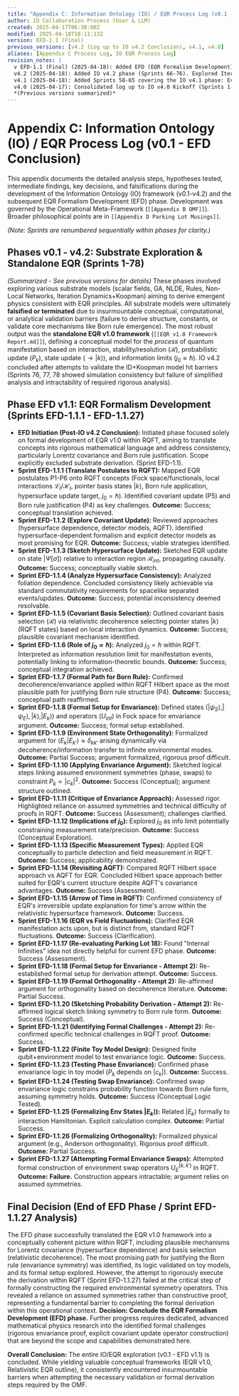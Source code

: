 ```yaml
---
title: "Appendix C: Information Ontology (IO) / EQR Process Log (v0.1 - EFD Conclusion)"
author: IO Collaboration Process (User & LLM)
created: 2025-04-17T06:30:00Z
modified: 2025-04-18T10:11:13Z
version: EFD-1.1 (Final)
previous_versions: [v4.2 (Log up to IO v4.2 Conclusion), v4.1, v4.0]
aliases: [Appendix C Process Log, IO EQR Process Log]
revision_notes: |
  v EFD-1.1 (Final) (2025-04-18): Added EFD (EQR Formalism Development) phase (Sprints EFD-1.1.1 to EFD-1.1.27). Focused on translating EQR v1.0 into RQFT. Addressed states, interactions, covariant update (via hypersurfaces), covariant basis selection (via decoherence), role of j0=hbar conceptually. Attempted formal Born rule derivation via envariance: setup formalized, logic tested on toy models, but rigorous derivation in RQFT failed due to inability to formally construct required envariance swap operators (EFD-1.1.27). Documented decision to conclude EFD phase and the overall IO/EQR exploration line due to this formal validation barrier. Regenerated full log text.
  v4.2 (2025-04-18): Added IO v4.2 phase (Sprints 66-76). Explored Iteration Dynamics + Koopman Operators as a potential EQR substrate. Developed conceptual model. Designed and attempted execution of toy model validation. Encountered analytical/computational barrier for required Koopman analysis. Concluded IO v4.2 phase.
  v4.1 (2025-04-18): Added Sprints 58-65 covering the IO v4.1 phase: Evaluation of future directions, selection of EQR as standalone theory, definition of EQR v1.0 framework, analysis, refinement, critical assessment, and consolidation into EQR v1.0 Framework Report. Concluded IO v4.1 phase.
  v4.0 (2025-04-17): Consolidated log up to IO v4.0 Kickoff (Sprints 1-57). Covered initial explorations, GA, NLDE, Rule-Based Systems, Non-Local Networks. Documented termination of IO v4.0.
  *(Previous versions summarized)*
---
```


# Appendix C: Information Ontology (IO) / EQR Process Log (v0.1 - EFD Conclusion)

This appendix documents the detailed analysis steps, hypotheses tested, intermediate findings, key decisions, and falsifications during the development of the Information Ontology (IO) framework (v0.1-v4.2) and the subsequent EQR Formalism Development (EFD) phase. Development was governed by the Operational Meta-Framework (`[[Appendix B OMF]]`). Broader philosophical points are in `[[Appendix D Parking Lot Musings]]`.

*(Note: Sprints are renumbered sequentially within phases for clarity.)*

## Phases v0.1 - v4.2: Substrate Exploration & Standalone EQR (Sprints 1-78)

*(Summarized - See previous versions for details)*
These phases involved exploring various substrate models (scalar fields, GA, NLDE, Rules, Non-Local Networks, Iteration Dynamics+Koopman) aiming to derive emergent physics consistent with EQR principles. All substrate models were ultimately **falsified or terminated** due to insurmountable conceptual, computational, or analytical validation barriers (failure to derive structure, constants, or validate core mechanisms like Born rule emergence). The most robust output was the **standalone EQR v1.0 framework** (`[[EQR v1.0 Framework Report.md]]`), defining a conceptual model for the *process* of quantum manifestation based on interaction, stability/resolution ($\mathcal{R}$), probabilistic update ($P_k$), state update ($\rightarrow |k\rangle$), and information limits ($j_0 \approx \hbar$). IO v4.2 concluded after attempts to validate the ID+Koopman model hit barriers (Sprints 76, 77, 78 showed simulation consistency but failure of simplified analysis and intractability of required rigorous analysis).

## Phase EFD v1.1: EQR Formalism Development (Sprints EFD-1.1.1 - EFD-1.1.27)

*   **EFD Initiation (Post-IO v4.2 Conclusion):** Initiated phase focused solely on formal development of EQR v1.0 within RQFT, aiming to translate concepts into rigorous mathematical language and address consistency, particularly Lorentz covariance and Born rule justification. Scope explicitly excluded substrate derivation. (Sprint EFD-1.1).
*   **Sprint EFD-1.1.1 (Translate Postulates to RQFT):** Mapped EQR postulates P1-P6 onto RQFT concepts (Fock space/functionals, local interactions $\mathcal{L}_I/\mathcal{H}_I$, pointer basis states $|k\rangle$, Born rule application, hypersurface update target, $j_0=\hbar$). Identified covariant update (P5) and Born rule justification (P4) as key challenges. **Outcome:** Success; conceptual translation achieved.
*   **Sprint EFD-1.1.2 (Explore Covariant Update):** Reviewed approaches (hypersurface dependence, detector models, AQFT). Identified hypersurface-dependent formalism and explicit detector models as most promising for EQR. **Outcome:** Success; viable strategies identified.
*   **Sprint EFD-1.1.3 (Sketch Hypersurface Update):** Sketched EQR update on state $|\Psi[\sigma]\rangle$ relative to interaction region $\mathcal{R}_{int}$, propagating causally. **Outcome:** Success; conceptually viable sketch.
*   **Sprint EFD-1.1.4 (Analyze Hypersurface Consistency):** Analyzed foliation dependence. Concluded consistency likely achievable via standard commutativity requirements for spacelike separated events/updates. **Outcome:** Success; potential inconsistency deemed resolvable.
*   **Sprint EFD-1.1.5 (Covariant Basis Selection):** Outlined covariant basis selection ($\mathcal{R}$) via relativistic decoherence selecting pointer states $|k\rangle$ (RQFT states) based on local interaction dynamics. **Outcome:** Success; plausible covariant mechanism identified.
*   **Sprint EFD-1.1.6 (Role of $j_0 \approx \hbar$):** Analyzed $j_0=\hbar$ within RQFT. Interpreted as information resolution limit for manifestation events, potentially linking to information-theoretic bounds. **Outcome:** Success; conceptual integration achieved.
*   **Sprint EFD-1.1.7 (Formal Path for Born Rule):** Confirmed decoherence/envariance applied within RQFT Hilbert space as the most plausible path for justifying Born rule structure (P4). **Outcome:** Success; conceptual path reaffirmed.
*   **Sprint EFD-1.1.8 (Formal Setup for Envariance):** Defined states ($|\psi_S\rangle, |\psi_E\rangle, |k\rangle, |E_k\rangle$) and operators ($U_{int}$) in Fock space for envariance argument. **Outcome:** Success; formal setup established.
*   **Sprint EFD-1.1.9 (Environment State Orthogonality):** Formalized argument for $\langle E_k | E_{k'}\rangle \approx \delta_{kk'}$ arising dynamically via decoherence/information transfer to infinite environmental modes. **Outcome:** Partial Success; argument formalized, rigorous proof difficult.
*   **Sprint EFD-1.1.10 (Applying Envariance Argument):** Sketched logical steps linking assumed environment symmetries (phase, swaps) to constraint $P_k \propto |c_k|^2$. **Outcome:** Success (Conceptual); argument structure outlined.
*   **Sprint EFD-1.1.11 (Critique of Envariance Approach):** Assessed rigor. Highlighted reliance on assumed symmetries and technical difficulty of proofs in RQFT. **Outcome:** Success (Assessment); challenges clarified.
*   **Sprint EFD-1.1.12 (Implications of $j_0$):** Explored $j_0$ as info limit potentially constraining measurement rate/precision. **Outcome:** Success (Conceptual Exploration).
*   **Sprint EFD-1.1.13 (Specific Measurement Types):** Applied EQR conceptually to particle detection and field measurement in RQFT. **Outcome:** Success; applicability demonstrated.
*   **Sprint EFD-1.1.14 (Revisiting AQFT):** Compared RQFT Hilbert space approach vs AQFT for EQR. Concluded Hilbert space approach better suited for EQR's current structure despite AQFT's covariance advantages. **Outcome:** Success (Assessment).
*   **Sprint EFD-1.1.15 (Arrow of Time in RQFT):** Confirmed consistency of EQR's irreversible update explanation for time's arrow within the relativistic hypersurface framework. **Outcome:** Success.
*   **Sprint EFD-1.1.16 (EQR vs Field Fluctuations):** Clarified EQR manifestation acts upon, but is distinct from, standard RQFT fluctuations. **Outcome:** Success (Clarification).
*   **Sprint EFD-1.1.17 (Re-evaluating Parking Lot 18):** Found "Internal Infinities" idea not directly helpful for current EFD phase. **Outcome:** Success (Assessment).
*   **Sprint EFD-1.1.18 (Formal Setup for Envariance - Attempt 2):** Re-established formal setup for derivation attempt. **Outcome:** Success.
*   **Sprint EFD-1.1.19 (Formal Orthogonality - Attempt 2):** Re-affirmed argument for orthogonality based on decoherence literature. **Outcome:** Partial Success.
*   **Sprint EFD-1.1.20 (Sketching Probability Derivation - Attempt 2):** Re-affirmed logical sketch linking symmetry to Born rule form. **Outcome:** Success (Conceptual).
*   **Sprint EFD-1.1.21 (Identifying Formal Challenges - Attempt 2):** Re-confirmed specific technical challenges in RQFT proof. **Outcome:** Success.
*   **Sprint EFD-1.1.22 (Finite Toy Model Design):** Designed finite qubit+environment model to test envariance logic. **Outcome:** Success.
*   **Sprint EFD-1.1.23 (Testing Phase Envariance):** Confirmed phase envariance logic in toy model ($P_k$ depends on $|c_k|$). **Outcome:** Success.
*   **Sprint EFD-1.1.24 (Testing Swap Envariance):** Confirmed swap envariance logic constrains probability function towards Born rule form, assuming symmetry holds. **Outcome:** Success (Conceptual Logic Tested).
*   **Sprint EFD-1.1.25 (Formalizing Env States $|E_k\rangle$):** Related $|E_k\rangle$ formally to interaction Hamiltonian. Explicit calculation complex. **Outcome:** Partial Success.
*   **Sprint EFD-1.1.26 (Formalizing Orthogonality):** Formalized physical argument (e.g., Anderson orthogonality). Rigorous proof difficult. **Outcome:** Partial Success.
*   **Sprint EFD-1.1.27 (Attempting Formal Envariance Swaps):** Attempted formal construction of environment swap operators $U_E^{(k, k')}$ in RQFT. **Outcome:** **Failure.** Construction appears intractable; argument relies on assumed symmetries.

## Final Decision (End of EFD Phase / Sprint EFD-1.1.27 Analysis)

The EFD phase successfully translated the EQR v1.0 framework into a conceptually coherent picture within RQFT, including plausible mechanisms for Lorentz covariance (hypersurface dependence) and basis selection (relativistic decoherence). The most promising path for justifying the Born rule (envariance symmetry) was identified, its logic validated on toy models, and its formal setup explored. However, the attempt to rigorously execute the derivation within RQFT (Sprint EFD-1.1.27) failed at the critical step of formally constructing the required environmental symmetry operators. This revealed a reliance on assumed symmetries rather than constructive proof, representing a fundamental barrier to completing the formal derivation within this operational context. **Decision: Conclude the EQR Formalism Development (EFD) phase.** Further progress requires dedicated, advanced mathematical physics research into the identified formal challenges (rigorous envariance proof, explicit covariant update operator construction) that are beyond the scope and capabilities demonstrated here.

**Overall Conclusion:** The entire IO/EQR exploration (v0.1 - EFD v1.1) is concluded. While yielding valuable conceptual frameworks (EQR v1.0, Relativistic EQR outline), it consistently encountered insurmountable barriers when attempting the necessary validation or formal derivation steps required by the OMF.